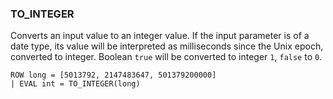 <!--
This is generated by ESQL’s AbstractFunctionTestCase. Do no edit it. See ../README.md for how to regenerate it.
-->

### TO_INTEGER
Converts an input value to an integer value.
If the input parameter is of a date type, its value will be interpreted as milliseconds
since the Unix epoch, converted to integer.
Boolean `true` will be converted to integer `1`, `false` to `0`.

```
ROW long = [5013792, 2147483647, 501379200000]
| EVAL int = TO_INTEGER(long)
```
